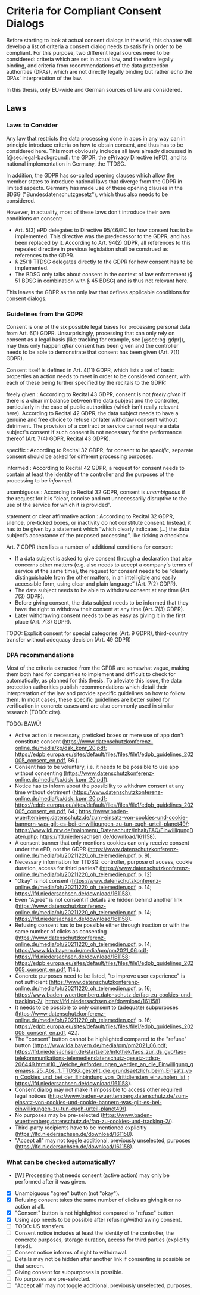 # Criteria for Compliant Consent Dialogs

Before starting to look at actual consent dialogs in the wild, this chapter will develop a list of criteria a consent dialog needs to satisify in order to be compliant. For this purpose, two different legal sources need to be considered: criteria which are set in actual law, and therefore legally binding, and criteria from recommendations of the data protection authorities (DPAs), which are not directly legally binding but rather echo the DPAs' interpretation of the law.

In this thesis, only EU-wide and German sources of law are considered.

## Laws

### Laws to Consider

Any law that restricts the data processing done in apps in any way can in principle introduce criteria on how to obtain consent, and thus has to be considered here. This most obviously includes all laws already discussed in [@sec:legal-background]: the GPDR, the ePrivacy Directive (ePD), and its national implementation in Germany, the TTDSG.

In addition, the GDPR has so-called opening clauses which allow the member states to introduce national laws that diverge from the GDPR in limited aspects. Germany has made use of these opening clauses in the BDSG ("Bundesdatenschutzgesetz"), which thus also needs to be considered.

However, in actuality, most of these laws don't introduce their own conditions on consent:

* Art. 5(3) ePD delegates to Directive 95/46/EC for how consent has to be implemented. This directive was the predecessor to the GDPR, and has been replaced by it. According to Art. 94(2) GDPR, all references to this repealed directive in previous legislation shall be construed as references to the GDPR.
* § 25(1) TTDSG delegates directly to the GDPR for how consent has to be implemented.
* The BDSG only talks about consent in the context of law enforcement (§ 51 BDSG in combination with § 45 BDSG) and is thus not relevant here.

This leaves the GDPR as the only law that defines applicable conditions for consent dialogs.

### Guidelines from the GDPR

Consent is one of the six possible legal bases for processing personal data from Art. 6(1) GDPR. Unsurprisingly, processing that can only rely on consent as a legal basis (like tracking for example, see [@sec:bg-gdpr]), may thus only happen _after_ consent has been given and the controller needs to be able to demonstrate that consent has been given (Art. 7(1) GDPR).

Consent itself is defined in Art. 4(11) GDPR, which lists a set of basic properties an action needs to meet in order to be considered consent, with each of these being further specified by the recitals to the GDPR:

freely given
:   According to Recital 43 GDPR, consent is not *freely given* if there is a clear imbalance between the data subject and the controller, particularly in the case of public authorities (which isn't really relevant here). According to Recital 42 GDPR, the data subject needs to have a genuine and free choice to refuse (or later withdraw) consent without detriment. The provision of a contract or service cannot require a data subject's consent if such consent is not necessary for the performance thereof (Art. 7(4) GDPR, Recital 43 GDPR).

specific
:   According to Recital 32 GDPR, for consent to be *specific*, separate consent should be asked for different processing purposes.

informed
:   According to Recital 42 GDPR, a request for consent needs to contain at least the identity of the controller and the purposes of the processing to be *informed*.

unambiguous
:   According to Recital 32 GDPR, consent is *unambiguous* if the request for it is “clear, concise and not unnecessarily disruptive to the use of the service for which it is provided”.

statement or clear affirmative action
:   According to Recital 32 GDPR, silence, pre-ticked boxes, or inactivity do not constitute consent. Instead, it has to be given by a statement which “which clearly indicates […] the data subject’s acceptance of the proposed processing”, like ticking a checkbox.

Art. 7 GDPR then lists a number of additional conditions for consent:

* If a data subject is asked to give consent through a declaration that also concerns other matters (e.g. also needs to accept a company's terms of service at the same time), the request for consent needs to be “clearly distinguishable from the other matters, in an intelligible and easily accessible form, using clear and plain language” (Art. 7(2) GDPR).
* The data subject needs to be able to withdraw consent at any time (Art. 7(3) GDPR).
* Before giving consent, the data subject needs to be informed that they have the right to withdraw their consent at any time (Art. 7(3) GDPR).
* Later withdrawing consent needs to be as easy as giving it in the first place (Art. 7(3) GDPR).

TODO: Explicit consent for special categories (Art. 9 GDPR), third-country transfer without adequacy decision (Art. 49 GDPR)

### DPA recommendations

Most of the criteria extracted from the GPDR are somewhat vague, making them both hard for companies to implement and difficult to check for automatically, as planned for this thesis. To alleviate this issue, the data protection authorities publish recommendations which detail their interpretation of the law and provide specific guidelines on how to follow them. In most cases, these specific guidelines are better suited for verification in concrete cases and are also commonly used in similar research (TODO: cite).

TODO: BAWÜ!

* Active action is necessary, preticked boxes or mere use of app don't constitute consent (https://www.datenschutzkonferenz-online.de/media/kp/dsk_kpnr_20.pdf; https://edpb.europa.eu/sites/default/files/files/file1/edpb_guidelines_202005_consent_en.pdf, 86.).
* Consent has to be voluntary, i.e. it needs to be possible to use app without consenting (https://www.datenschutzkonferenz-online.de/media/kp/dsk_kpnr_20.pdf).
* Notice has to inform about the possibility to withdraw consent at any time without detriment (https://www.datenschutzkonferenz-online.de/media/kp/dsk_kpnr_20.pdf; https://edpb.europa.eu/sites/default/files/files/file1/edpb_guidelines_202005_consent_en.pdf, 64.; https://www.baden-wuerttemberg.datenschutz.de/zum-einsatz-von-cookies-und-cookie-bannern-was-gilt-es-bei-einwilligungen-zu-tun-eugh-urteil-planet49/; https://www.ldi.nrw.de/mainmenu_Datenschutz/Inhalt/FAQ/EinwilligungDaten.php; https://lfd.niedersachsen.de/download/161158).
* A consent banner that only mentions cookies can only receive consent under the ePD, not the GDPR (https://www.datenschutzkonferenz-online.de/media/oh/20211220_oh_telemedien.pdf, p. 9).
* Necessary information for TTDSG: controller, purpose of access, cookie duration, access for third parties? (https://www.datenschutzkonferenz-online.de/media/oh/20211220_oh_telemedien.pdf, p. 12)
* "Okay" is not consent (https://www.datenschutzkonferenz-online.de/media/oh/20211220_oh_telemedien.pdf, p. 14; https://lfd.niedersachsen.de/download/161158).
* Even "Agree" is not consent if details are hidden behind another link (https://www.datenschutzkonferenz-online.de/media/oh/20211220_oh_telemedien.pdf, p. 14; https://lfd.niedersachsen.de/download/161158).
* Refusing consent has to be possible either through inaction or with the same number of clicks as consenting (https://www.datenschutzkonferenz-online.de/media/oh/20211220_oh_telemedien.pdf, p. 14; https://www.lda.bayern.de/media/pm/pm2021_06.pdf; https://lfd.niedersachsen.de/download/161158; https://edpb.europa.eu/sites/default/files/files/file1/edpb_guidelines_202005_consent_en.pdf, 114.).
* Concrete purposes need to be listed, "to improve user experience" is not sufficient (https://www.datenschutzkonferenz-online.de/media/oh/20211220_oh_telemedien.pdf, p. 16; https://www.baden-wuerttemberg.datenschutz.de/faq-zu-cookies-und-tracking-2/; https://lfd.niedersachsen.de/download/161158).
* It needs to be possible to only consent to (adequate) subpurposes (https://www.datenschutzkonferenz-online.de/media/oh/20211220_oh_telemedien.pdf, p. 16; https://edpb.europa.eu/sites/default/files/files/file1/edpb_guidelines_202005_consent_en.pdf, 42.).
* The "consent" button cannot be highlighted compared to the "refuse" button (https://www.lda.bayern.de/media/pm/pm2021_06.pdf; https://lfd.niedersachsen.de/startseite/infothek/faqs_zur_ds_gvo/faq-telekommunikations-telemediendatenschutz-gesetz-ttdsg-206449.html#10._Welche_Anforderungen_werden_an_die_Einwilligung_gemaess_25_Abs._1_TTDSG_gestellt_die_grundsaetzlich_beim_Einsatz_von_Cookies_und_bei_der_Einbindung_von_Drittdiensten_einzuholen_ist_; https://lfd.niedersachsen.de/download/161158).
* Consent dialog may not make it impossible to access other required legal notices (https://www.baden-wuerttemberg.datenschutz.de/zum-einsatz-von-cookies-und-cookie-bannern-was-gilt-es-bei-einwilligungen-zu-tun-eugh-urteil-planet49/).
* No purposes may be pre-selected (https://www.baden-wuerttemberg.datenschutz.de/faq-zu-cookies-und-tracking-2/).
* Third-party recipients have to be mentioned explicitly (https://lfd.niedersachsen.de/download/161158).
* "Accept all" may not toggle additional, previously unselected, purposes (https://lfd.niedersachsen.de/download/161158).

### What can be checked automatically?

* [W] Processing that needs consent (active action) may only be performed after it was given.
* [x] Unambiguous "agree" button (not "okay").
* [x] Refusing consent takes the same number of clicks as giving it or no action at all.
* [x] "Consent" button is not highlighted compared to "refuse" button.
* [x] Using app needs to be possible after refusing/withdrawing consent.
* [ ] TODO: US transfers
* [ ] Consent notice includes at least the identity of the controller, the concrete purposes, storage duration, access for third parties (explicitly listed).
* [ ] Consent notice informs of right to withdrawal.
* [ ] Details may not be hidden after another link if consenting is possible on that screen.
* [ ] Giving consent for subpurposes is possible.
* [ ] No purposes are pre-selected.
* [ ] "Accept all" may not toggle additional, previously unselected, purposes.
